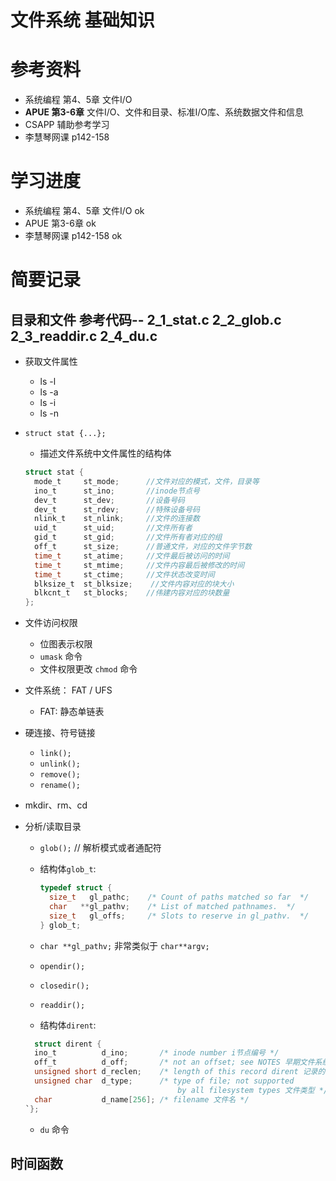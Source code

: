 <!--
 * @Author: yao fanghao
 * @Date: 2023-04-23 14:57:19
 * @LastEditTime: 2023-04-27 22:17:24
 * @LastEditors: yao fanghao
-->
# 文件系统 基础知识

# 参考资料

* 系统编程 第4、5章 文件I/O
* **APUE 第3-6章** 文件I/O、文件和目录、标准I/O库、系统数据文件和信息
* CSAPP 辅助参考学习
* 李慧琴网课 p142-158

# 学习进度

* 系统编程 第4、5章 文件I/O ok
* APUE 第3-6章 ok
* 李慧琴网课 p142-158 ok

# 简要记录

## 目录和文件 参考代码-- 2_1_stat.c 2_2_glob.c 2_3_readdir.c 2_4_du.c

* 获取文件属性
  * ls -l
  * ls -a
  * ls -i
  * ls -n
  
* ```struct stat {...};```
  * 描述文件系统中文件属性的结构体

  ```C
  struct stat {
    mode_t     st_mode;      //文件对应的模式，文件，目录等
    ino_t      st_ino;       //inode节点号
    dev_t      st_dev;       //设备号码
    dev_t      st_rdev;      //特殊设备号码
    nlink_t    st_nlink;     //文件的连接数
    uid_t      st_uid;       //文件所有者
    gid_t      st_gid;       //文件所有者对应的组
    off_t      st_size;      //普通文件，对应的文件字节数
    time_t     st_atime;     //文件最后被访问的时间
    time_t     st_mtime;     //文件内容最后被修改的时间
    time_t     st_ctime;     //文件状态改变时间
    blksize_t  st_blksize;    //文件内容对应的块大小
    blkcnt_t   st_blocks;    //伟建内容对应的块数量
  };
  ```

* 文件访问权限
  * 位图表示权限
  * ```umask``` 命令
  * 文件权限更改 ```chmod``` 命令

* 文件系统： FAT / UFS
  * FAT: 静态单链表
  
* 硬连接、符号链接
  * ```link();```
  * ```unlink();```
  * ```remove();```
  * ```rename();```

* mkdir、rm、cd

* 分析/读取目录
  * ```glob();```  // 解析模式或者通配符
  * 结构体```glob_t```:

    ```C
    typedef struct {
      size_t   gl_pathc;    /* Count of paths matched so far  */
      char   **gl_pathv;    /* List of matched pathnames.  */
      size_t   gl_offs;     /* Slots to reserve in gl_pathv.  */
    } glob_t;
    ```

  * ```char **gl_pathv;``` 非常类似于 ```char**argv;```
  * ```opendir();```
  * ```closedir();```
  * ```readdir();```
  * 结构体```dirent```:

  ````C
    struct dirent {
    ino_t          d_ino;       /* inode number i节点编号 */
    off_t          d_off;       /* not an offset; see NOTES 早期文件系统中，telldir返回文件在目录内的偏移 */
    unsigned short d_reclen;    /* length of this record dirent 记录的实际长度 */
    unsigned char  d_type;      /* type of file; not supported
                                    by all filesystem types 文件类型 */
    char           d_name[256]; /* filename 文件名 */
  `};
  ````

  * ```du``` 命令

## 时间函数
